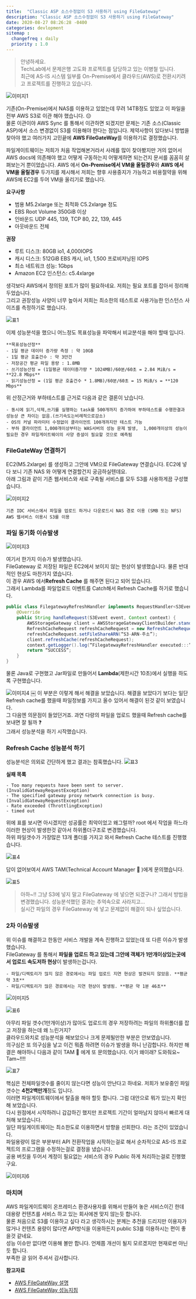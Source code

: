 ```yaml
---
title:  "Classic ASP 소스수정없이 S3 사용하기 using FileGateway"
description: "Classic ASP 소스수정없이 S3 사용하기 using FileGateway"
date: 2020-08-27 08:26:28 -0400
categories: devlopment
sitemap :
  changefreq : daily
  priority : 1.0
---
```


>안녕하세요.  
>TechLab에서 문제은행 고도화 프로젝트를 담당하고 있는 이병철 입니다.  
>최근에 AS-IS 시스템 일부를 On-Premise에서  클라우드(AWS)로 전환시키려고 프로젝트를 진행하고 있습니다.  
  
![이미지1](/assets/images/1.png)

기존(On-Premise)에서 NAS를 이용하고 있었는데 무려 14TB정도 있었고 이 파일을 전부 AWS S3로 이관 해야 했습니다.  :pensive:  
물론 이관이야 AWS Sync 를 통해서 이관하면 되겠지만 문제는 기존 소스(Classic ASP)에서 소스 변경없이 S3를 이용해야 한다는 점입니다. 
제약사항이 있다보니 방법을 찾아야 했고 여러가지 고민끝에 **AWS FileGateWay**를 이용하기로 결정했습니다.  

파일게이트웨이는 저희가 처음 작업해본거라서 사례를 많이 찾아봤지만 거의 없어서 AWS docs에 의존해야 했고 어떻게 구동하는지 어떻게하면 되는건지 문서를 꼼꼼히 살펴보는거 뿐이었습니다.
AWS 에서 **On-Premise에서 VM을 올릴경우**와 **AWS 에서 VM을 올릴경우** 두가지를 제시해서 저희는 향후 사용중지가 가능하고 비용절약을 위해 AWS에 EC2를 두어 VM을 올리기로 했습니다.

**요구사항**
- 범용 M5.2xlarge 또는 최적화 C5.2xlarge 정도
- EBS Root Volume 350GiB 이상
- 인바운드 UDP 445, 139, TCP 80, 22, 139, 445
- 아웃바운드 전체

**권장**
- 루트 디스크: 80GB io1, 4,000IOPS
- 캐시 디스크: 512GiB EBS 캐시, io1, 1,500 프로비저닝된 IOPS
- 최소 네트워크 성능: 1Gbps
- Amazon EC2 인스턴스: c5.4xlarge

생각보다 AWS에서 정의된 포트가 많이 필요하네요. 저희는 필요 포트를 잡아서 정리해 두었습니다.  
그리고 권장성능 사양이 너무 높아서 저희는 최소한의 테스트로 사용가능한 인스턴스 사이즈를 측정하기로 했습니다.   

![표1](/assets/images/A.png)

이제 성능분석을 했으니 어느정도 목표성능을 파악해서 비교분석을 해야 할때 입니다.  

~~~~~~~~
**목표성능산정**
- 1일 평균 데이터 증가량 측정 : 약 10GB
- 1일 평균 호출건수 : 약 3만건
- 저장공간 평균 파일 용량 : 1.8MB
- 쓰기성능산정 = (1일평균 데이터증가량 * 1024MB)/60분/60초 = 2.84 MiB/s = **22.8 Mbps**
- 읽기성능산정 = (1일 평균 호출건수 * 1.8MB)/60분/60초 = 15 MiB/s = **120 Mbps**
~~~~~~~~
위 산정근거와 부하테스트를 근거로 다음과 같은 결론이 났습니다.  

~~~~~~~~
- 동시에 읽기,삭제,쓰기를 실행하는 task를 500개까지 증가하여 부하테스트를 수행한결과 성능상 큰 차이는 없음.(쓰기속도는비례적으로감소)  
- OS의 커널 파라미터 수정없이 클라이언트 100개까지만 테스트 가능
- 부하 클라이언트 1,000개이상부터는 WAS서버의 성능 문제 발생,  1,000개이상의 성능이 필요한 경우 파일게이트웨이의 사양 증설이 필요할 것으로 예측됨
~~~~~~~~

### FileGateWay 연결하기

EC2(M5.2xlarge) 를 생성하고 그안에 VM으로 FileGateway 연결습니다. EC2에 넣다 보니 기존 NAS 와 어떻게 연결할건지 궁금하실텐데요.   
아래 그림과 같이 기존 웹서비스와 새로 구축될 서비스를 모두 S3를 사용하게끔 구성했습니다.

![이미지2](/assets/images/2.png)
~~~~~~~~
기존 IDC 서비스에서 파일을 업로드 하거나 다운로드시 NAS 경로 이용 (SMB 또는 NFS)  
AWS 웹서비스 이용시 S3를 이용
~~~~~~~~
### 파일 동기화 이슈발생

![이미지3](/assets/images/3.png)

여기서 한가지 이슈가 발생했습니다.  
FileGateway 로 저장된 파일은 EC2에서 보이지 않는 현상이 발생했습니다. 물론 반대적인 현상도 마찬가지 였습니다.   
이 경우 AWS 에서**Refresh Cache** 를 해주면 된다고 되어 있습니다.  
그래서 Lambda를 파일업로드 이벤트를 Catch해서 Refresh Cache를 하기로 했습니다.   

```java
public class FilegatewayRefreshHandler implements RequestHandler<S3Event, String> {
    @Override
    public String handleRequest(S3Event event, Context context) {
    	AWSStorageGateway client = AWSStorageGatewayClientBuilder.standard().build();
    	RefreshCacheRequest refreshCacheRequest = new RefreshCacheRequest();
    	refreshCacheRequest.setFileShareARN(“S3-ARN-주소”);
        client.refreshCache(refreshCacheRequest);
    	context.getLogger().log(“FilegatewayRefreshHandler executed:::”);
        return “SUCCESS”;
    }
}
```

물론 Java로 구현했고 Jar파일로 만들어서 **Lambda**(제한시간 10초)에서 실행을 하도록 구현했습니다.

![이미지4](/assets/images/4.png)
￼
이 부분은 이렇게 해서 해결을 보았습니다. 해결을 보았다기 보다는 일단 Refresh cache를 했을때 파일정보를 가지고 올수 있어서 해결이 된것 같이 보였습니다.  
그 다음엔 의문점이 들었던거죠. 과연 다량의 파일을 업로드 했을때 Refresh cache를 보내면 잘 될까 :question:  
그래서 성능분석을 하기 시작했습니다. 

### Refresh Cache 성능분석 하기

성능분석은 의외로 간단하게 했고 결과는 참혹했습니다. 
![표3](/assets/images/C.png)

**실패 목록** 

~~~~~~~~
- Too many requests have been sent to server. (InvalidGatewayRequestException)
- The specified gateway proxy network connection is busy. (InvalidGatewayRequestException)
- Rate exceeded (ThrottlingException)
- timed out
~~~~~~~~

위에 표를 보시면 아시겠지만 성공률은 최악이었고 왜그럴까? root 에서 작업을 하느라 이러한 현상이 발생한것 같아서 하위폴더구조로 변경했습니다.   
하위 파일갯수가 가장많은 13개 폴더를 가지고 와서 Refresh Cache 테스트를 진행했습니다.
  
![표4](/assets/images/D.png)

답이 없어보여서 AWS TAM(Technical Account Manager :boy: )에게 문의했습니다.  

![표5](/assets/images/E.png)

>아하~!! 
>그냥 S3에 넣지 말고 FileGateway 에 넣으면 되겠구나? 그래서 방법을 변경했습니다. 성능분석했던 결과는 추억속으로 사라지고…  
>실시간 파일의 경우 FileGateway 에 넣고 문제없이 해결이 되나 싶었습니다.  

### 2차 이슈발생

위 이슈를 해결하고 한동안 서비스 개발을 계속 진행하고 있었는데 또 다른 이슈가 발생했습니다.   
FileGateway 를 통해서 **파일을 업로드 하고 있는데 그안에 객체가 1만개이상있는곳에서 업로드 속도저하 현상**이 발생하는겁니다.   

~~~~~~~~
- 파일/디렉토리가 많지 않은 경로에서는 파일 업로드 지연 현상은 발견되지 않았음. **평균 약 3초**
- 파일/디렉토리가 많은 경로에서는 지연 현상이 발생됨. **평균 약 1분 46초**  
~~~~~~~~

![이미지5](/assets/images/5.png)

![표6](/assets/images/F.png)

아무리 파일 갯수(1만개이상)가 많아도 업로드의 경우 저장하려는 파일의 하위폴더를 잡고 저장을 하는데 왜 느린거지?   
클라우드와치로 성능분석을 해보았으나 크게 문제될만한 부분은 안보였습니다.  
의구심은 또 의구심을 낳고 이건 뭐좀 하려면 이슈가 발생을 하니 난감합니다. 하지만 해결은 해야하니 다음과 같이 TAM :boy:  에게 또 문의했습니다. 이거 왜이래? 도와줘요~ Tam~!!!!  

![표7](/assets/images/G.png)

핵심은 전체파일갯수를 줄이지 않는다면 성능이 안난다고 하네요. 저희가 보유중인 파일갯수는 **4천2백만개**정도 입니다.  
이러면 파일게이트웨이에서 탈출을 해야 할듯 합니다.  그럼 대안으로 뭐가 있는지 확인해 보았습니다.  
다시 원점에서 시작하려니 갑갑하긴 했지만 프로젝트 기간이 얼마남지 않아서 빠르게 대처해 보았습니다.  
일단 파일게이트웨이는 최소한도로 이용하면서 방향을 선회한다. 라는 조건이 있었습니다.  
파일용량이 많은 부분부터 API 전환작업을 시작하는걸로 해서 순차적으로 AS-IS 프로젝트의 프로그램을 수정하는걸로 결정을 냈습니다.   
공용 버킷을 두어서 계정이 필요없는 서비스의 경우 Public 하게 처리하는걸로 진행했구요.  

![이미지6](/assets/images/6.png)

### 마치며

AWS 파일게이트웨이 온프레미스 환경사용자를 위해서 만들어 놓은 서비스이긴 한데 대용량 컨텐츠를 서비스 하고 있는 회사에겐 맞지 않는듯 합니다.   
물론 처음으로 S3를 이용하고 싶다 라고 생각하시는 분께는 추천을 드리지만 이용자가 많거나 컨텐츠 용량이 많다면 API방식을 이용하든지 public S3를 이용하시는 편이 좋을것 같네요.  
성능 이슈만 없다면 이용해 볼만 합니다. 언제쯤 개선이 될지 모르겠지만 현재로썬 아닌듯 합니다.  
부족한 글 읽어 주셔서 감사합니다.  

**참고자료** 

- [AWS FileGateWay 설명](https:/docs.aws.amazon.com/ko_kr/storagegateway/latest/userguide/WhatIsStorageGateway.html)
- [AWS FileGateWay 성능지침](https:/docs.aws.amazon.com/ko_kr/storagegateway/latest/userguide/Performance.html)